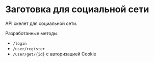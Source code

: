 # Заготовка для социальной сети
API скелет для социальной сети.  

Разработанные методы:
- `/login`
- `/user/register`
- `/user/get/{id}`  с авторизацией Cookie
